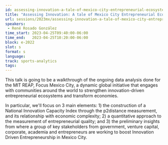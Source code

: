 ```yaml
---
id: assessing-innovation-a-tale-of-mexico-city-entrepreneurial-ecosystem
title: "Assessing Innovation: A tale of Mexico City Entrepreneurial Ecosystem"
url: sessions/2023mx/assessing-innovation-a-tale-of-mexico-city-entrepreneurial-ecosystem
speakers:
 - René Rosado González
time_start: 2023-04-25T09:40:00-06:00
time_end:   2023-04-25T10:20:00-06:00
block: e-2022
slot: s
format: s
language: 
track: sports-analytics
tags:
---
```


This talk is going to be a walkthrough of the ongoing data analysis done for the MIT REAP, Focus Mexico City, a dynamic global initiative that engages with communities around the world to strengthen innovation-driven entrepreneurial ecosystems and transform economies. 

In particular, we'll focus on 3 main elements: 1) the construction of a National Innovation Capacity Index through the p2distance measurement, and its relationship with economic complexity; 2) a quantitative approach to the measurement of entrepreneurial quality; and 3) the preliminary insights from where a group of key stakeholders from government, venture capital, corporate, academia and entrepreneurs are working to boost Innovation Driven Entrepreneurship in Mexico City.


